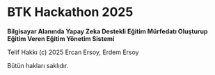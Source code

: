 # BTK Hackathon 2025

**Bilgisayar Alanında Yapay Zeka Destekli Eğitim Mürfedatı Oluşturup Eğitim Veren Eğitim Yönetim Sistemi**

Telif Hakkı (c) 2025 Ercan Ersoy, Erdem Ersoy

Bütün hakları saklıdır.
